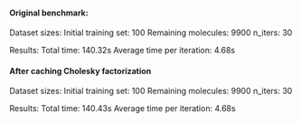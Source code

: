 #### Original benchmark:

Dataset sizes:
Initial training set: 100
Remaining molecules: 9900
n_iters: 30

Results:
Total time: 140.32s
Average time per iteration: 4.68s


#### After caching Cholesky factorization

Dataset sizes:
Initial training set: 100
Remaining molecules: 9900
n_iters: 30

Results:
Total time: 140.43s
Average time per iteration: 4.68s